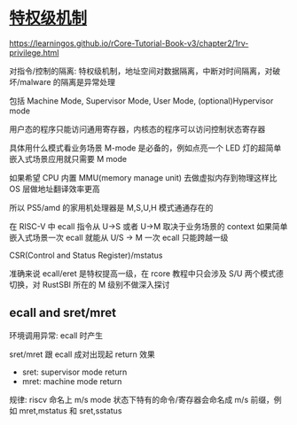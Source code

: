 # [特权级机制](/2023/08/riscv_privilege_mode.md)

<https://learningos.github.io/rCore-Tutorial-Book-v3/chapter2/1rv-privilege.html>

对指令/控制的隔离: 特权级机制，地址空间对数据隔离，中断对时间隔离，对破坏/malware 的隔离是异常处理

包括 Machine Mode, Supervisor Mode, User Mode, (optional)Hypervisor mode

用户态的程序只能访问通用寄存器，内核态的程序可以访问控制状态寄存器

具体用什么模式看业务场景 M-mode 是必备的，例如点亮一个 LED 灯的超简单嵌入式场景应用就只需要 M mode

如果希望 CPU 内置 MMU(memory manage unit) 去做虚拟内存到物理这样比 OS 层做地址翻译效率更高

所以 PS5/amd 的家用机处理器是 M,S,U,H 模式通通存在的

在 RISC-V 中 ecall 指令从 U->S 或者 U->M 取决于业务场景的 context 如果简单嵌入式场景一次 ecall 就能从 U/S -> M 一次 ecall 只能跨越一级

CSR(Control and Status Register)/mstatus

准确来说 ecall/eret 是特权提高一级，在 rcore 教程中只会涉及 S/U 两个模式德切换，对 RustSBI 所在的 M 级别不做深入探讨

## ecall and sret/mret

环境调用异常: ecall 时产生

sret/mret 跟 ecall 成对出现起 return 效果

- sret: supervisor mode return
- mret: machine mode return

规律: riscv 命名上 m/s mode 状态下特有的命令/寄存器会命名成 m/s 前缀，例如 mret,mstatus 和 sret,sstatus
